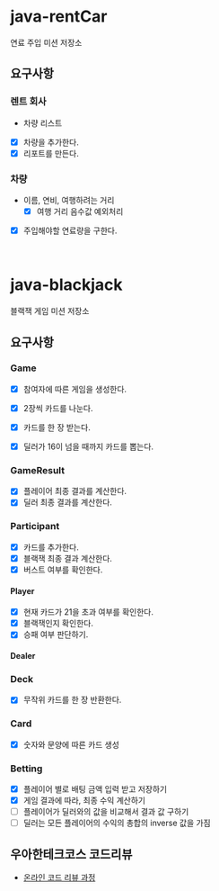 # java-rentCar
연료 주입 미션 저장소  
  
## 요구사항
### 렌트 회사
- 차량 리스트
- [x] 차량을 추가한다.  
- [x] 리포트를 만든다.  

### 차량
- 이름, 연비, 여행하려는 거리
  - [x] 여행 거리 음수값 예외처리
- [x] 주입해야할 연료량을 구한다.

<br/>

# java-blackjack
블랙잭 게임 미션 저장소  
  
## 요구사항
### Game
- [x] 참여자에 따른 게임을 생성한다.
- [x] 2장씩 카드를 나눈다.
- [x] 카드를 한 장 받는다.
- [x] 딜러가 16이 넘을 때까지 카드를 뽑는다.
  

### GameResult
- [x] 플레이어 최종 결과를 계산한다.
- [x] 딜러 최종 결과를 계산한다.

### Participant
- [x] 카드를 추가한다.
- [x] 블랙잭 최종 결과 계산한다.
- [x] 버스트 여부를 확인한다.

#### Player
- [x] 현재 카드가 21을 초과 여부를 확인한다.
- [x] 블랙잭인지 확인한다.
- [x] 승패 여부 판단하기.

#### Dealer

### Deck
- [x] 무작위 카드를 한 장 반환한다.

### Card
- [x] 숫자와 문양에 따른 카드 생성

### Betting
- [x] 플레이어 별로 배팅 금액 입력 받고 저장하기
- [x] 게임 결과에 따라, 최종 수익 계산하기
- [ ] 플레이어가 딜러와의 값을 비교해서 결과 값 구하기
- [ ] 딜러는 모든 플레이어의 수익의 총합의 inverse 값을 가짐

## 우아한테크코스 코드리뷰
* [온라인 코드 리뷰 과정](https://github.com/woowacourse/woowacourse-docs/blob/master/maincourse/README.md)